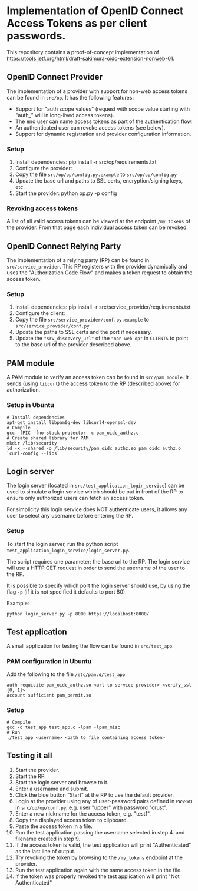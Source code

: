 # Implementation of OpenID Connect Access Tokens as per client passwords.

This repository contains a proof-of-concept implementation of
https://tools.ietf.org/html/draft-sakimura-oidc-extension-nonweb-01.


## OpenID Connect Provider
The implementation of a provider with support for non-web access tokens can
be found in `src/op`. It has the following features:

* Support for "auth scope values" (request with scope value starting with
  "auth_" will in long-lived access tokens).
* The end user can name access tokens as part of the authentication flow.
* An authenticated user can revoke access tokens (see below).
* Support for dynamic registration and provider configuration information.

### Setup
1. Install dependencies:
    pip install -r src/op/requirements.txt
1. Configure the provider:
  1. Copy the file `src/op/op/config.py.example` to
`src/op/op/config.py`
  1. Update the base url and paths to SSL certs, encryption/signing keys, etc.
1. Start the provider:
    python op.py -p <port> config

### Revoking access tokens
A list of all valid access tokens can be viewed at the endpoint `/my_tokens`
of the provider. From that page each individual access token can be revoked.


## OpenID Connect Relying Party
The implementation of a relying party (RP) can be found in
`src/service_provider`. This RP registers with the provider dynamically and uses
the "Authorization Code Flow" and makes a token request to obtain the access
token.

### Setup
1. Install dependencies:
        pip install -r src/service_provider/requirements.txt
1. Configure the client:
  1. Copy the file `src/service_provider/conf.py.example` to
     `src/service_provider/conf.py`
  1. Update the paths to SSL certs and the port if necessary.
  1. Update the `"srv_discovery_url"` of the `"non-web-op"` in `CLIENTS` to
     point to the base url of the provider described above.


## PAM module

A PAM module to verify an access token can be found in `src/pam_module`.
It sends (using `libcurl`) the access token to the RP
(described above) for authorization.

### Setup in Ubuntu
    # Install dependencies
    apt-get install libpam0g-dev libcurl4-openssl-dev
    # Compile
    gcc -fPIC -fno-stack-protector -c pam_oidc_authz.c
    # Create shared library for PAM
    mkdir /lib/security
    ld -x --shared -o /lib/security/pam_oidc_authz.so pam_oidc_authz.o `curl-config --libs`


## Login server
The login server (located in `src/test_application_login_service`) can be used to
simulate a login service which should be put in front of the RP to ensure only
authorized users can fetch an access token.

For simplicity this login service does NOT authenticate users, it allows any
user to select any username before entering the RP.

### Setup
To start the login server, run the python script
`test_application_login_service/login_server.py`.

The script requires one parameter: the base url to the RP.
The login service will use a HTTP GET request in order to send the username of
the user to the RP.

It is possible to specify which port the login server should use, by using the
flag `-p` (if it is not specified it defaults to port 80).

Example:

    python login_server.py -p 8000 https://localhost:8000/


## Test application
A small application for testing the flow can be found in `src/test_app`.

### PAM configuration in Ubuntu
Add the following to the file `/etc/pam.d/test_app`:

    auth requisite pam_oidc_authz.so <url to service provider> <verify_ssl {0, 1}>
    account sufficient pam_permit.so

### Setup

    # Compile
    gcc -o test_app test_app.c -lpam -lpam_misc
    # Run
    ./test_app <username> <path to file containing access token>


## Testing it all
1. Start the provider.
2. Start the RP.
3. Start the login server and browse to it.
4. Enter a username and submit.
5. Click the blue button "Start" at the RP to use the default provider.
6. Login at the provider using any of user-password pairs defined in `PASSWD`
  in `src/op/op/conf.py`, e.g. user "upper" with password "crust".
7. Enter a new nickname for the access token, e.g. "test1".
8. Copy the displayed access token to clipboard.
9. Paste the access token in a file.
10. Run the test application passing the username selected in step 4. and
  filename created in step 9.
11. If the access token is valid, the test application will print
  "Authenticated" as the last line of output.
12. Try revoking the token by browsing to the `/my_tokens` endpoint at the
  provider.
13. Run the test application again with the same access token in the file.
14. If the token was properly revoked the test application will print
  "Not Authenticated"
